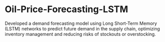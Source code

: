 # Oil-Price-Forecasting-LSTM
Developed a demand forecasting model using Long Short-Term Memory (LSTM) networks to predict future demand in the supply chain, optimizing inventory management and reducing risks of stockouts or overstocking.
